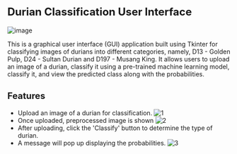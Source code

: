 # <span style="font-size:24px;">Durian Classification User Interface</span>
![image](https://github.com/tracyyy19/DurianClassification-UI/assets/86280484/5cc38e37-be73-4d29-b645-636104d75496)


This is a graphical user interface (GUI) application built using Tkinter for classifying images of durians into different categories, namely, D13 - Golden Pulp, D24 - Sultan Durian and D197 - Musang King. It allows users to upload an image of a durian, classify it using a pre-trained machine learning model, classify it, and view the predicted class along with the probabilities.

## <span style="font-size:20px;">Features</span>

- Upload an image of a durian for classification.
 ![1](https://github.com/tracyyy19/DurianClassification-UI/assets/86280484/d02cbb2d-370c-4137-b38f-a2b5f2a7b941)
- Once uploaded, preprocessed image is shown
![2](https://github.com/tracyyy19/DurianClassification-UI/assets/86280484/c1f33435-62db-4f70-a508-2724cf8bbf66)
- After uploading, click the 'Classify' button to determine the type of durian.
- A message will pop up displaying the probabilities.
![3](https://github.com/tracyyy19/DurianClassification-UI/assets/86280484/a3d53cf0-355f-4ac7-9021-74c5ec0efa71)
